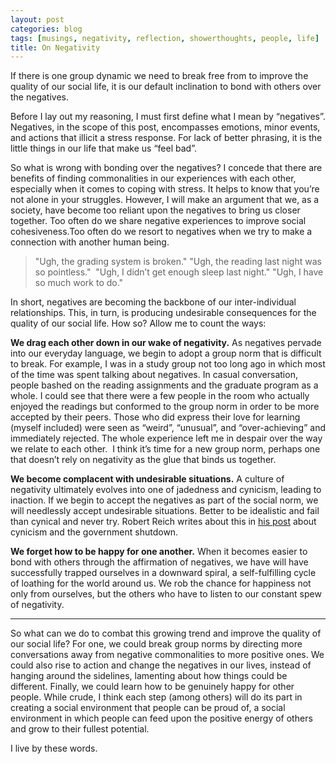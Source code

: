 ```yaml
---
layout: post
categories: blog
tags: [musings, negativity, reflection, showerthoughts, people, life]
title: On Negativity
---
```


If there is one group dynamic we need to break free from to improve the quality of our social life, it is our default inclination to bond with others over the negatives.

Before I lay out my reasoning, I must first define what I mean by “negatives”. Negatives, in the scope of this post, encompasses emotions, minor events, and actions that illicit a stress response. For lack of better phrasing, it is the little things in our life that make us “feel bad”.

So what is wrong with bonding over the negatives? I concede that there are benefits of finding commonalities in our experiences with each other, especially when it comes to coping with stress. It helps to know that you’re not alone in your struggles. However, I will make an argument that we, as a society, have become too reliant upon the negatives to bring us closer together. Too often do we share negative experiences to improve social cohesiveness.Too often do we resort to negatives when we try to make a connection with another human being.

>"Ugh, the grading system is broken."
"Ugh, the reading last night was so pointless." 
"Ugh, I didn’t get enough sleep last night."
"Ugh, I have so much work to do."

In short, negatives are becoming the backbone of our inter-individual relationships. This, in turn, is producing undesirable consequences for the quality of our social life. How so? Allow me to count the ways:

**We drag each other down in our wake of negativity.** As negatives pervade into our everyday language, we begin to adopt a group norm that is difficult to break. For example, I was in a study group not too long ago in which most of the time was spent talking about negatives. In casual conversation, people bashed on the reading assignments and the graduate program as a whole. I could see that there were a few people in the room who actually enjoyed the readings but conformed to the group norm in order to be more accepted by their peers. Those who did express their love for learning (myself included) were seen as “weird”, “unusual”, and “over-achieving” and immediately rejected. The whole experience left me in despair over the way we relate to each other.  I think it’s time for a new group norm, perhaps one that doesn’t rely on negativity as the glue that binds us together.

**We become complacent with undesirable situations.** A culture of negativity ultimately evolves into one of jadedness and cynicism, leading to inaction. If we begin to accept the negatives as part of the social norm, we will needlessly accept undesirable situations. Better to be idealistic and fail than cynical and never try. Robert Reich writes about this in [his post](http://robertreich.org/post/63417612450) about cynicism and the government shutdown.

**We forget how to be happy for one another.** When it becomes easier to bond with others through the affirmation of negatives, we have will have successfully trapped ourselves in a downward spiral, a self-fulfilling cycle of loathing for the world around us. We rob the chance for happiness not only from ourselves, but the others who have to listen to our constant spew of negativity.

---

So what can we do to combat this growing trend and improve the quality of our social life? For one, we could break group norms by directing more conversations away from negative commonalities to more positive ones. We could also rise to action and change the negatives in our lives, instead of hanging around the sidelines, lamenting about how things could be different. Finally, we could learn how to be genuinely happy for other people. While crude, I think each step (among others) will do its part in creating a social environment that people can be proud of, a social environment in which people can feed upon the positive energy of others and grow to their fullest potential.

I live by these words.
